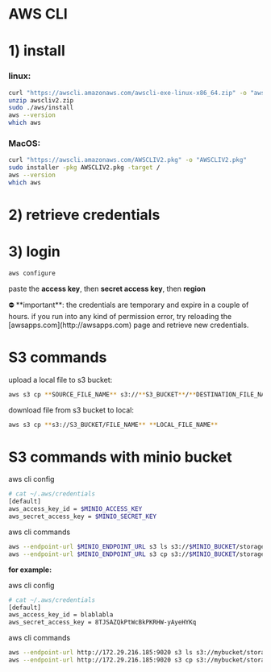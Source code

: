 # AWS CLI

# 1) install

### linux:

```bash
curl "https://awscli.amazonaws.com/awscli-exe-linux-x86_64.zip" -o "awscliv2.zip"
unzip awscliv2.zip
sudo ./aws/install
aws --version
which aws
```

### MacOS:

```bash
curl "https://awscli.amazonaws.com/AWSCLIV2.pkg" -o "AWSCLIV2.pkg"
sudo installer -pkg AWSCLIV2.pkg -target /
aws --version
which aws
```

# 2) retrieve credentials

# 3) login

```bash
aws configure
```

paste the **access key**, then **secret access key**, then **region**

<aside>
⛔ **important**: the credentials are temporary and expire in a couple of hours.
if you run into any kind of permission error, try reloading the [awsapps.com](http://awsapps.com) page and retrieve new credentials.

</aside>

# S3 commands

upload a local file to s3 bucket:

```bash
aws s3 cp **SOURCE_FILE_NAME** s3://**S3_BUCKET**/**DESTINATION_FILE_NAME**
```

download file from s3 bucket to local:

```bash
aws s3 cp **s3://S3_BUCKET/FILE_NAME** **LOCAL_FILE_NAME**
```

# S3 commands with minio bucket

aws cli config

```bash
# cat ~/.aws/credentials
[default]
aws_access_key_id = $MINIO_ACCESS_KEY
aws_secret_access_key = $MINIO_SECRET_KEY
```

aws cli commands

```bash
aws --endpoint-url $MINIO_ENDPOINT_URL s3 ls s3://$MINIO_BUCKET/storage_files/
aws --endpoint-url $MINIO_ENDPOINT_URL s3 cp s3://$MINIO_BUCKET/storage_files/db-backup.sql .
```

**for example:**

aws cli config

```bash
# cat ~/.aws/credentials
[default]
aws_access_key_id = blablabla
aws_secret_access_key = 8TJSAZQkPtWcBkPKRHW-yAyeHYKq
```

aws cli commands

```bash
aws --endpoint-url http://172.29.216.185:9020 s3 ls s3://mybucket/storage_files/
aws --endpoint-url http://172.29.216.185:9020 s3 cp s3://mybucket/storage_files/db-backup.sql .
```